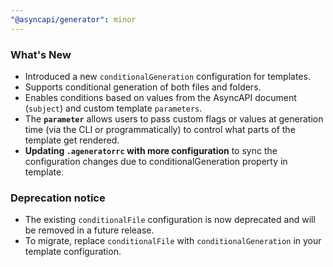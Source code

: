 ```yaml
---
"@asyncapi/generator": minor
---
```


### What's New

- Introduced a new `conditionalGeneration` configuration for templates.
- Supports conditional generation of both files and folders.
- Enables conditions based on values from the AsyncAPI document (`subject`) and custom template `parameters`.
- The **`parameter`** allows users to pass custom flags or values at generation time (via the CLI or programmatically) to control what parts of the template get rendered.
-  **Updating `.ageneratorrc` with more configuration** to sync the configuration changes due to conditionalGeneration property in template.

### Deprecation notice

- The existing `conditionalFile` configuration is now deprecated and will be removed in a future release.
- To migrate, replace `conditionalFile` with `conditionalGeneration` in your template configuration.